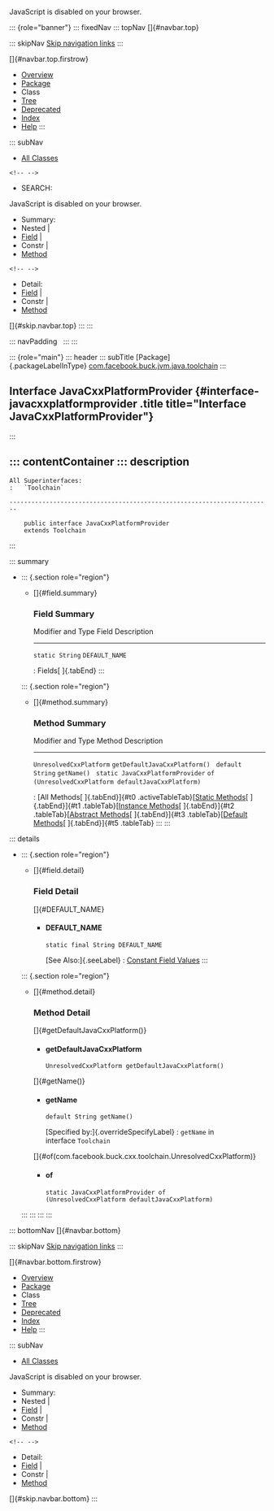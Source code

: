 <div>

JavaScript is disabled on your browser.

</div>

::: {role="banner"}
::: fixedNav
::: topNav
[]{#navbar.top}

::: skipNav
[Skip navigation links](#skip.navbar.top "Skip navigation links")
:::

[]{#navbar.top.firstrow}

-   [Overview](../../../../../../index.html)
-   [Package](package-summary.html)
-   Class
-   [Tree](package-tree.html)
-   [Deprecated](../../../../../../deprecated-list.html)
-   [Index](../../../../../../index-all.html)
-   [Help](../../../../../../help-doc.html)
:::

::: subNav
-   [All Classes](../../../../../../allclasses.html)

```{=html}
<!-- -->
```
-   SEARCH:

<div>

<div>

JavaScript is disabled on your browser.

</div>

</div>

<div>

-   Summary: 
-   Nested \| 
-   [Field](#field.summary) \| 
-   Constr \| 
-   [Method](#method.summary)

```{=html}
<!-- -->
```
-   Detail: 
-   [Field](#field.detail) \| 
-   Constr \| 
-   [Method](#method.detail)

</div>

[]{#skip.navbar.top}
:::
:::

::: navPadding
 
:::
:::

::: {role="main"}
::: header
::: subTitle
[Package]{.packageLabelInType} [com.facebook.buck.jvm.java.toolchain](package-summary.html)
:::

## Interface JavaCxxPlatformProvider {#interface-javacxxplatformprovider .title title="Interface JavaCxxPlatformProvider"}
:::

::: contentContainer
::: description
-   

    All Superinterfaces:
    :   `Toolchain`

    ------------------------------------------------------------------------

        public interface JavaCxxPlatformProvider
        extends Toolchain
:::

::: summary
-   ::: {.section role="region"}
    -   []{#field.summary}

        ### Field Summary

          Modifier and Type   Field            Description
          ------------------- ---------------- -------------
          `static String`     `DEFAULT_NAME`    

          : Fields[ ]{.tabEnd}
    :::

    ::: {.section role="region"}
    -   []{#method.summary}

        ### Method Summary

          Modifier and Type                  Method                                               Description
          ---------------------------------- ---------------------------------------------------- -------------
          `UnresolvedCxxPlatform`            `getDefaultJavaCxxPlatform()`                         
          `default String`                   `getName()`                                           
          `static JavaCxxPlatformProvider`   `of​(UnresolvedCxxPlatform defaultJavaCxxPlatform)`    

          : [All Methods[ ]{.tabEnd}]{#t0 .activeTableTab}[[Static
          Methods](javascript:show(1);)[ ]{.tabEnd}]{#t1
          .tableTab}[[Instance
          Methods](javascript:show(2);)[ ]{.tabEnd}]{#t2
          .tableTab}[[Abstract
          Methods](javascript:show(4);)[ ]{.tabEnd}]{#t3
          .tableTab}[[Default
          Methods](javascript:show(16);)[ ]{.tabEnd}]{#t5 .tableTab}
    :::
:::

::: details
-   ::: {.section role="region"}
    -   []{#field.detail}

        ### Field Detail

        []{#DEFAULT_NAME}

        -   #### DEFAULT_NAME

                static final String DEFAULT_NAME

            [See Also:]{.seeLabel}
            :   [Constant Field
                Values](../../../../../../constant-values.html#com.facebook.buck.jvm.java.toolchain.JavaCxxPlatformProvider.DEFAULT_NAME)
    :::

    ::: {.section role="region"}
    -   []{#method.detail}

        ### Method Detail

        []{#getDefaultJavaCxxPlatform()}

        -   #### getDefaultJavaCxxPlatform

            ``` methodSignature
            UnresolvedCxxPlatform getDefaultJavaCxxPlatform()
            ```

        []{#getName()}

        -   #### getName

            ``` methodSignature
            default String getName()
            ```

            [Specified by:]{.overrideSpecifyLabel}
            :   `getName` in interface `Toolchain`

        []{#of(com.facebook.buck.cxx.toolchain.UnresolvedCxxPlatform)}

        -   #### of

            ``` methodSignature
            static JavaCxxPlatformProvider of​(UnresolvedCxxPlatform defaultJavaCxxPlatform)
            ```
    :::
:::
:::
:::

::: bottomNav
[]{#navbar.bottom}

::: skipNav
[Skip navigation links](#skip.navbar.bottom "Skip navigation links")
:::

[]{#navbar.bottom.firstrow}

-   [Overview](../../../../../../index.html)
-   [Package](package-summary.html)
-   Class
-   [Tree](package-tree.html)
-   [Deprecated](../../../../../../deprecated-list.html)
-   [Index](../../../../../../index-all.html)
-   [Help](../../../../../../help-doc.html)
:::

::: subNav
-   [All Classes](../../../../../../allclasses.html)

<div>

<div>

JavaScript is disabled on your browser.

</div>

</div>

<div>

-   Summary: 
-   Nested \| 
-   [Field](#field.summary) \| 
-   Constr \| 
-   [Method](#method.summary)

```{=html}
<!-- -->
```
-   Detail: 
-   [Field](#field.detail) \| 
-   Constr \| 
-   [Method](#method.detail)

</div>

[]{#skip.navbar.bottom}
:::

